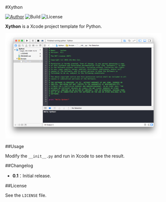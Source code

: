 #Xython

[![Author](https://img.shields.io/badge/Author-Zhi--Wei_Cai-red.svg?style=flat-square)](http://vox.vg/)  ![Build](https://img.shields.io/badge/Build-v0.1-green.svg?style=flat-square)  ![License](https://img.shields.io/badge/License-MIT-blue.svg?style=flat-square)

**Xython** is a Xcode project template for Python.

![Demo](demo.png)

##Usage 

Modify the `__init__.py` and run in Xcode to see the result.

##Changelog

- **0.1**：Initial release. 

##License

See the `LICENSE` file.